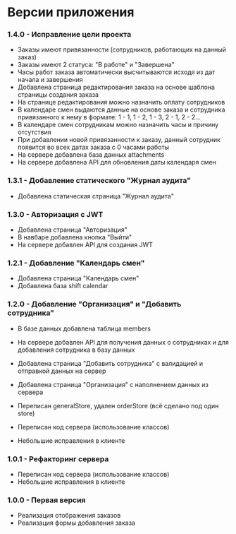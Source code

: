 # Версии приложения

### 1.4.0 - Исправление цели проекта

* Заказы имеют привязанности (сотрудников, работающих на данный заказ)
* Заказы имеют 2 статуса: "В работе" и "Завершена"
* Часы работ заказа автоматически высчитываются исходя из дат начала и завершения
* Добавлена страница редактирования заказа на основе шаблона страницы создания заказа
* На странице редактирования можно назначить оплату сотрудников
* В календаре смен выдаются данные на основе заказа и сотрудника привязанного к нему в формате:
1 - 1,
1 - 2,
1 - 3,
2 - 1,
2 - 2...
* В календаре смен сотрудникам можно назначить часы и причину отсутствия
* При добавлении новой привязанности к заказу, данный сотрудник появится во всех датах заказа с 0 часами работы
* На сервере добавлена база данных attachments
* На сервере добавлена API для обновления даты календаря смен

### 1.3.1 - Добавление статического "Журнал аудита" 

* Добавлена статическая страница "Журнал аудита"

### 1.3.0 - Авторизация с JWT

* Добавлена страница "Авторизация"
* В навбаре добавлена кнопка "Выйти"
* На сервере добавлен API для создания JWT

### 1.2.1 - Добавление "Календарь смен"

* Добавлена страница "Календарь смен"
* Добавлена база shift calendar

### 1.2.0 - Добавление "Организация" и "Добавить сотрудника"

* В базе данных добавлена таблица members
* На сервере добавлен API для получения данных о сотрудниках и для добавления сотрудника в базу данных
* Добавлена страница "Добавить сотрудника" с валидацией и отправкой данных на сервер
* Добавлена страница "Организация" с наполнением данных из сервера
* Переписан generalStore, удален orderStore (всё сделано под один store)

* Переписан код сервера (использование классов)
* Небольшие исправления в клиенте

### 1.0.1 - Рефакторинг сервера

* Переписан код сервера (использование классов)
* Небольшие исправления в клиенте

### 1.0.0 - Первая версия

* Реализация отображения заказов
* Реализация формы добавления заказа